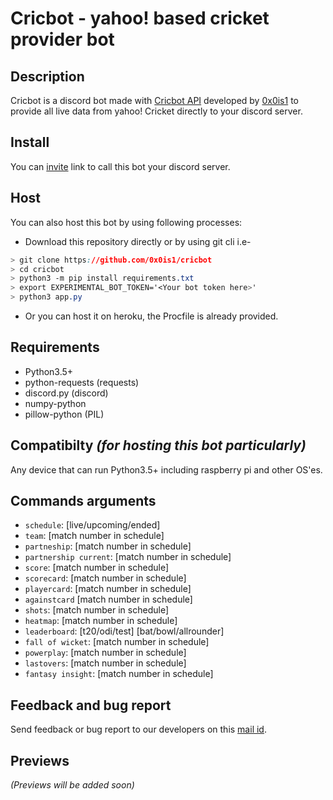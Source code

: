 # Cricbot - yahoo! based cricket provider bot

## Description
Cricbot is a discord bot made with [Cricbot API](https://github.com/0x0is1/cricbot-api) developed by [0x0is1](https://github.com/0x0is1) to provide all live data from yahoo! Cricket directly to your discord server.

## Install
You can [invite](https://discord.com/oauth2/authorize?client_id=830809161599025202&permissions=10304&scope=bot) link to call this bot your discord server.

## Host
You can also host this bot by using following processes:

* Download this repository directly or by using git cli i.e-

```css
> git clone https://github.com/0x0is1/cricbot
> cd cricbot
> python3 -m pip install requirements.txt
> export EXPERIMENTAL_BOT_TOKEN='<Your bot token here>'
> python3 app.py
```
* Or you can host it on heroku, the Procfile is already provided.

## Requirements
* Python3.5+
* python-requests (requests)
* discord.py (discord)
* numpy-python
* pillow-python (PIL)

## Compatibilty _(for hosting this bot particularly)_

Any device that can run Python3.5+ including raspberry pi and other OS'es.

## Commands arguments
* `schedule`: [live/upcoming/ended]
* `team`: [match number in schedule]
* `partneship`: [match number in schedule]
* `partnership current`: [match number in schedule]
* `score`: [match number in schedule]
* `scorecard`: [match number in schedule]
* `playercard`: [match number in schedule]
* `againstcard` [match number in schedule]
* `shots`: [match number in schedule]
* `heatmap`: [match number in schedule]
* `leaderboard`: [t20/odi/test] [bat/bowl/allrounder]
* `fall of wicket`: [match number in schedule]
* `powerplay`: [match number in schedule]
* `lastovers`: [match number in schedule]
* `fantasy insight`: [match number in schedule]
    
## Feedback and bug report

Send feedback or bug report to our developers on this [mail id](0x0is1@protonmail.com).

## Previews

_(Previews will be added soon)_
